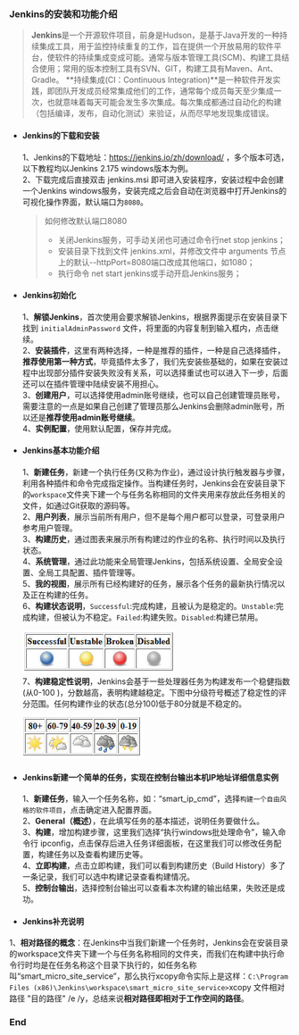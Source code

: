 ### Jenkins的安装和功能介绍
>**Jenkins**是一个开源软件项目，前身是Hudson，是基于Java开发的一种持续集成工具，用于监控持续重复的工作，旨在提供一个开放易用的软件平台，使软件的持续集成变成可能。通常与版本管理工具(SCM)、构建工具结合使用；常用的版本控制工具有SVN、GIT，构建工具有Maven、Ant、Gradle。
>**持续集成(CI：Continuous Integration)**是一种软件开发实践，即团队开发成员经常集成他们的工作，通常每个成员每天至少集成一次，也就意味着每天可能会发生多次集成。每次集成都通过自动化的构建（包括编译，发布，自动化测试）来验证，从而尽早地发现集成错误。

+ #### Jenkins的下载和安装
   1、Jenkins的下载地址：https://jenkins.io/zh/download/ ，多个版本可选，以下教程均以Jenkins 2.175 windows版本为例。   
   2、下载完成后直接双击 jenkins.msi 即可进入安装程序，安装过程中会创建一个Jenkins windows服务，安装完成之后会自动在浏览器中打开Jenkins的可视化操作界面，默认端口为`8080`。
   >如何修改默认端口8080
   >- 关闭Jenkins服务，可手动关闭也可通过命令行net stop jenkins；
   >- 安装目录下找到文件 jenkins.xml，并修改文件中 arguments 节点上的默认--httpPort=8080端口改成其他端口，如1080；
   >- 执行命令 net start jenkins或手动开启Jenkins服务；
+ #### Jenkins初始化
   1、**解锁Jenkins**，首次使用会要求解锁Jenkins，根据界面提示在安装目录下找到 `initialAdminPassword` 文件，将里面的内容复制到输入框内，点击继续。   
   2、**安装插件**，这里有两种选择，一种是推荐的插件，一种是自己选择插件，**推荐使用第一种方式**，毕竟插件太多了，我们先安装些基础的，如果在安装过程中出现部分插件安装失败没有关系，可以选择重试也可以进入下一步，后面还可以在插件管理中陆续安装不用担心。   
   3、**创建用户**，可以选择使用admin账号继续，也可以自己创建管理员账号，需要注意的一点是如果自己创建了管理员那么Jenkins会删除admin账号，所以还是**推荐使用admin账号继续**。   
   4、**实例配置**，使用默认配置，保存并完成。
+ #### Jenkins基本功能介绍
   1、**新建任务**，新建一个执行任务(又称为作业)，通过设计执行触发器与步骤，利用各种插件和命令完成指定操作。当构建任务时，Jenkins会在安装目录下的`workspace`文件夹下建一个与任务名称相同的文件夹用来存放此任务相关的文件，如通过Git获取的源码等。   
   2、**用户列表**，展示当前所有用户，但不是每个用户都可以登录，可登录用户参考用户管理。   
   3、**构建历史**，通过图表来展示所有构建过的作业的名称、执行时间以及执行状态。   
   4、**系统管理**，通过此功能来全局管理Jenkins，包括系统设置、全局安全设置、全局工具配置、插件管理等。   
   5、**我的视图**，展示所有已经构建好的任务，展示各个任务的最新执行情况以及正在构建的任务。   
   6、**构建状态说明**，`Successful`:完成构建，且被认为是稳定的。`Unstable`:完成构建，但被认为不稳定。`Failed`:构建失败。`Disabled`:构建已禁用。
   
   ![avatar](/Images/buildstate.png)   
   7、**构建稳定性说明**，Jenkins会基于一些处理器任务为构建发布一个稳健指数 (从0-100 )，分数越高，表明构建越稳定。下图中分级符号概述了稳定性的评分范围。任何构建作业的状态(总分100)低于80分就是不稳定的。
   
   ![avatar](/Images/buildstability.png)
+ #### Jenkins新建一个简单的任务，实现在控制台输出本机IP地址详细信息实例
   1、**新建任务**，输入一个任务名称，如：“smart_ip_cmd”，选择`构建一个自由风格的软件项目`，点击确定进入配置界面。  
   2、**General（概述）**，在此填写任务的基本描述，说明任务要做什么。   
   3、**构建**，增加构建步骤，这里我们选择“执行windows批处理命令”，输入命令行 ipconfig，点击保存后进入任务详细面板，在这里我们可以修改任务配置，构建任务以及查看构建历史等。   
   4、**立即构建**，点击立即构建，我们可以看到构建历史（Build History）多了一条记录，我们可以选中构建记录查看构建情况。   
   5、**控制台输出**，选择控制台输出可以查看本次构建的输出结果，失败还是成功。
   
+ #### Jenkins补充说明
1、**相对路径的概念**：在Jenkins中当我们新建一个任务时，Jenkins会在安装目录的workspace文件夹下建一个与任务名称相同的文件夹，而我们在构建中执行命令行时均是在任务名称这个目录下执行的，如任务名称叫“smart_micro_site_service”，那么执行xcopy命令实际上是这样：`C:\Program Files (x86)\Jenkins\workspace\smart_micro_site_service>`xcopy 文件相对路径 "目的路径" /e /y，总结来说**相对路径即相对于工作空间的路径**。
### End